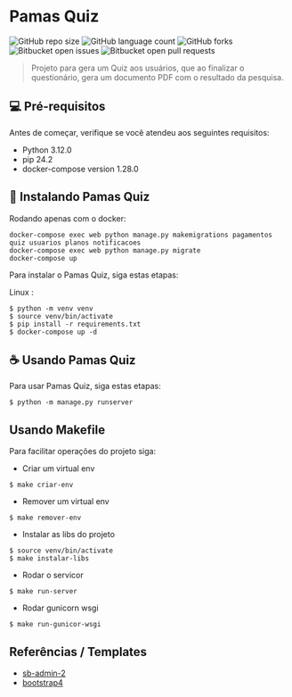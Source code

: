 # Pamas Quiz

![GitHub repo size](https://img.shields.io/github/repo-size/iuricode/README-template?style=for-the-badge)
![GitHub language count](https://img.shields.io/github/languages/count/iuricode/README-template?style=for-the-badge)
![GitHub forks](https://img.shields.io/github/forks/iuricode/README-template?style=for-the-badge)
![Bitbucket open issues](https://img.shields.io/bitbucket/issues/iuricode/README-template?style=for-the-badge)
![Bitbucket open pull requests](https://img.shields.io/bitbucket/pr-raw/iuricode/README-template?style=for-the-badge)

> Projeto para gera um Quiz aos usuários, que ao finalizar o questionário, gera um documento PDF com o resultado da pesquisa.

## 💻 Pré-requisitos

Antes de começar, verifique se você atendeu aos seguintes requisitos:

- Python 3.12.0
- pip 24.2
- docker-compose version 1.28.0 

## 🚀 Instalando Pamas Quiz

Rodando apenas com o docker:

    docker-compose exec web python manage.py makemigrations pagamentos quiz usuarios planos notificacoes
    docker-compose exec web python manage.py migrate
    docker-compose up

Para instalar o Pamas Quiz, siga estas etapas:

Linux :

```
$ python -m venv venv
$ source venv/bin/activate
$ pip install -r requirements.txt
$ docker-compose up -d
```

## ☕ Usando Pamas Quiz

Para usar Pamas Quiz, siga estas etapas:

```
$ python -m manage.py runserver
```

## Usando Makefile

Para facilitar operações do projeto siga:

- Criar um virtual env
```
$ make criar-env
```

- Remover um virtual env
```
$ make remover-env
```

- Instalar as libs do projeto
```
$ source venv/bin/activate
$ make instalar-libs
```

- Rodar o servicor
```
$ make run-server
```

- Rodar gunicorn wsgi
```
$ make run-gunicor-wsgi
```


## Referências / Templates

- [sb-admin-2](https://startbootstrap.com/previews/sb-admin-2)
- [bootstrap4](https://getbootstrap.com/docs/4.6/getting-started/introduction/)

